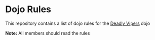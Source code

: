Dojo Rules
==========

This repository contains a list of dojo rules for the [Deadly Vipers](https://github.com/deadlyvipers) dojo

**Note:** All members should read the rules
